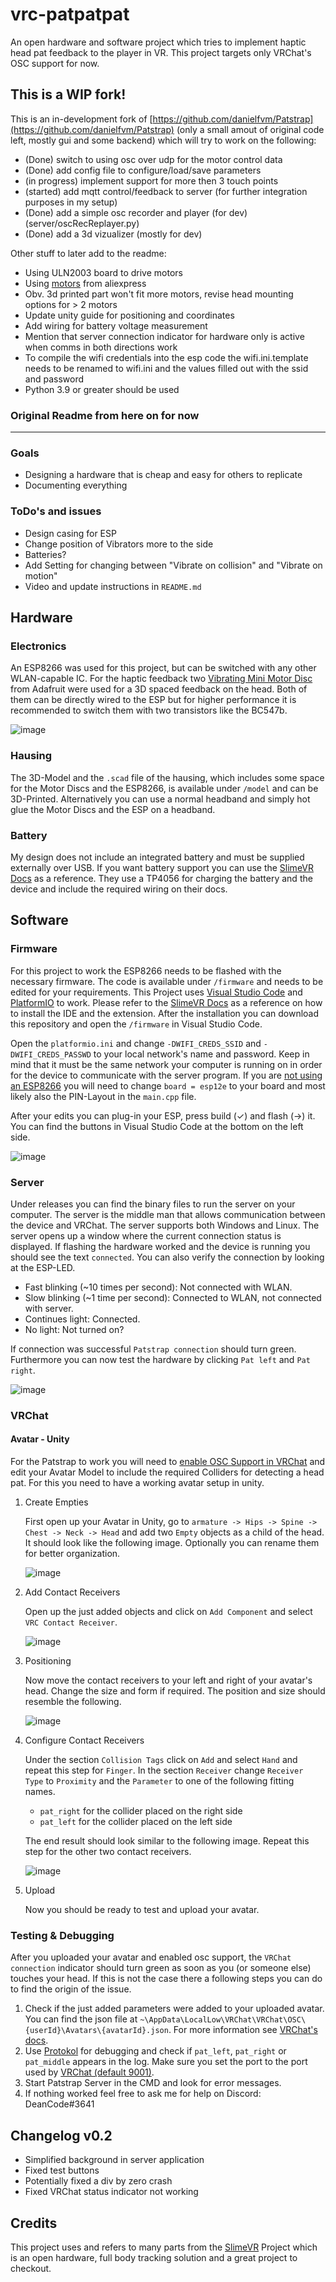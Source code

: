 # vrc-patpatpat

An open hardware and software project which tries to implement haptic head pat feedback to the player in VR. This project targets only VRChat's OSC support for now.

 ## This is a WIP fork!
 
This is an in-development fork of [https://github.com/danielfvm/Patstrap](https://github.com/danielfvm/Patstrap) (only a small amout of original code left, mostly gui and some backend) which will try to work on the following:

- (Done) switch to using osc over udp for the motor control data
- (Done) add config file to configure/load/save parameters
- (in progress) implement support for more then 3 touch points
- (started) add mqtt control/feedback to server (for further integration purposes in my setup)
- (Done) add a simple osc recorder and player (for dev) (server/oscRecReplayer.py)
- (Done) add a 3d vizualizer (mostly for dev)

Other stuff to later add to the readme:

- Using ULN2003 board to drive motors
- Using [motors](https://www.aliexpress.com/item/4000245243914.html) from aliexpress
- Obv. 3d printed part won't fit more motors, revise head mounting options for > 2 motors
- Update unity guide for positioning and coordinates
- Add wiring for battery voltage measurement
- Mention that server connection indicator for hardware only is active when comms in both directions work
- To compile the wifi credentials into the esp code the wifi.ini.template needs to be renamed to wifi.ini and the values filled out with the ssid and password
- Python 3.9 or greater should be used

### Original Readme from here on for now

---

### Goals
* Designing a hardware that is cheap and easy for others to replicate
* Documenting everything

### ToDo's and issues
* Design casing for ESP
* Change position of Vibrators more to the side
* Batteries?
* Add Setting for changing between "Vibrate on collision" and "Vibrate on motion"
* Video and update instructions in `README.md`


## Hardware
### Electronics
An ESP8266 was used for this project, but can be switched with any other WLAN-capable IC.
For the haptic feedback two [Vibrating Mini Motor Disc](https://www.adafruit.com/product/1201) from Adafruit were used for a 3D spaced feedback on the head.
Both of them can be directly wired to the ESP but for higher performance it is recommended to switch them with two transistors like the BC547b.

![image](https://github.com/danielfvm/Patstrap/assets/23420640/da269697-d692-4068-acf2-a8210f8bc7d0)

### Hausing
The 3D-Model and the `.scad` file of the hausing, which includes some space for the Motor Discs and the ESP8266, is available under `/model` and can be 3D-Printed. Alternatively you can use a normal headband and simply hot glue the Motor Discs and the ESP on a headband.
### Battery
My design does not include an integrated battery and must be supplied externally over USB. If you want battery support you can use the [SlimeVR Docs](https://docs.slimevr.dev/diy/tracker-schematics.html) as a reference. They use a TP4056 for charging the battery and the device and include the required wiring on their docs.

## Software
### Firmware
For this project to work the ESP8266 needs to be flashed with the necessary firmware. The code is available under `/firmware` and needs to be edited for your requirements. This Project uses [Visual Studio Code](https://code.visualstudio.com/download) and [PlatformIO](https://platformio.org/platformio-ide) to work. Please refer to the [SlimeVR Docs](https://docs.slimevr.dev/firmware/setup-and-install.html) as a reference on how to install the IDE and the extension. After the installation you can download this repository and open the `/firmware` in Visual Studio Code.

Open the `platformio.ini` and change `-DWIFI_CREDS_SSID` and `-DWIFI_CREDS_PASSWD` to your local network's name and password. Keep in mind that it must be the same network your computer is running on in order for the device to communicate with the server program. If you are <ins>not using an ESP8266</ins> you will need to change `board = esp12e` to your board and most likely also the PIN-Layout in the `main.cpp` file.

After your edits you can plug-in your ESP, press build (✓) and flash (→) it. You can find the buttons in Visual Studio Code at the bottom on the left side.

![image](https://github.com/danielfvm/Patstrap/assets/23420640/beaee4ad-d02e-4107-bf20-3b0c8394fff7)

### Server
Under releases you can find the binary files to run the server on your computer. The server is the middle man that allows communication between the device and VRChat. The server supports both Windows and Linux. The server opens up a window where the current connection status is displayed. If flashing the hardware worked and the device is running you should see the text `connected`. You can also verify the connection by looking at the ESP-LED.
* Fast blinking (~10 times per second): Not connected with WLAN.
* Slow blinking (~1 time per second): Connected to WLAN, not connected with server.
* Continues light: Connected.
* No light: Not turned on?

If connection was successful `Patstrap connection` should turn green. Furthermore you can now test the hardware by clicking `Pat left` and `Pat right`.

![image](https://github.com/danielfvm/Patstrap/assets/23420640/5acc15c7-cf55-4305-8433-b824a77c9b94)


### VRChat
#### Avatar - Unity
For the Patstrap to work you will need to [enable OSC Support in VRChat](https://docs.slimevr.dev/server/osc-information.html) and edit your Avatar Model to include the required Colliders for detecting a head pat. For this you need to have a working avatar setup in unity. 

1. Create Empties

    First open up your Avatar in Unity, go to `armature -> Hips -> Spine -> Chest -> Neck -> Head` and add two `Empty` objects as a child of the head. It should look like the following image. Optionally you can rename them for better organization.
   
    ![image](https://github.com/danielfvm/Patstrap/assets/23420640/520a7821-0146-4770-a49b-028987a2f8cc)

2. Add Contact Receivers 

    Open up the just added objects and click on `Add Component` and select `VRC Contact Receiver`. 
    
    ![image](https://github.com/danielfvm/Patstrap/assets/23420640/79c20c5a-a77a-45f2-b334-a744d7d8230b)

3. Positioning 

    Now move the contact receivers to your left and right of your avatar's head. Change the size and form if required. The position and size should resemble the following.
    
    ![image](https://github.com/danielfvm/Patstrap/assets/23420640/46c971fd-c8a5-476f-8a55-a8563d6591f7)

4. Configure Contact Receivers

    Under the section `Collision Tags` click on `Add` and select `Hand` and repeat this step for `Finger`. In the section `Receiver` change `Receiver Type` to `Proximity` and the `Parameter` to one of the following fitting names.
    * `pat_right` for the collider placed on the right side
    * `pat_left` for the collider placed on the left side

    The end result should look similar to the following image. Repeat this step for the other two contact receivers.
    
    ![image](https://github.com/danielfvm/Patstrap/assets/23420640/7b309612-dcd8-4122-aa49-7cbfa56223e9)
   
5. Upload

    Now you should be ready to test and upload your avatar.

### Testing & Debugging
After you uploaded your avatar and enabled osc support, the `VRChat connection` indicator should turn green as soon as you (or someone else) touches your head. If this is not the case there a following steps you can do to find the origin of the issue.
1. Check if the just added parameters were added to your uploaded avatar. You can find the json file at `~\AppData\LocalLow\VRChat\VRChat\OSC\{userId}\Avatars\{avatarId}.json`. For more information see [VRChat's docs](https://docs.vrchat.com/docs/osc-avatar-parameters). 
2. Use [Protokol](https://hexler.net/protokol) for debugging and check if `pat_left`, `pat_right` or `pat_middle` appears in the log. Make sure you set the port to the port used by [VRChat (default 9001)](https://docs.vrchat.com/docs/osc-overview).
3. Start Patstrap Server in the CMD and look for error messages.
4. If nothing worked feel free to ask me for help on Discord: DeanCode#3641

## Changelog v0.2
* Simplified background in server application
* Fixed test buttons
* Potentially fixed a div by zero crash
* Fixed VRChat status indicator not working

## Credits
This project uses and refers to many parts from the [SlimeVR](https://www.crowdsupply.com/slimevr/slimevr-full-body-tracker) Project which is an open hardware, full body tracking solution and a great project to checkout.
